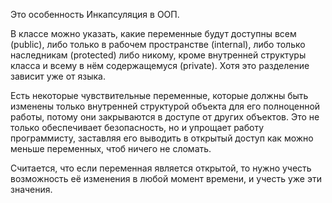 Это особенность Инкапсуляция в ООП.

В классе можно указать, какие переменные будут доступны всем (public), либо только в рабочем пространстве (internal), либо только наследникам (protected) либо никому, кроме внутренней структуры класса и всему в нём содержащемуся (private). Хотя это разделение зависит уже от языка.

Есть некоторые чувствительные переменные, которые должны быть изменены только внутренней структурой объекта для его полноценной работы, потому они закрываются в доступе от других объектов. Это не только обеспечивает безопасность, но и упрощает работу программисту, заставляя его выводить в открытый доступ как можно меньше переменных, чтоб ничего не сломать.

Считается, что если переменная является открытой, то нужно учесть возможность её изменения в любой момент времени, и учесть уже эти значения.